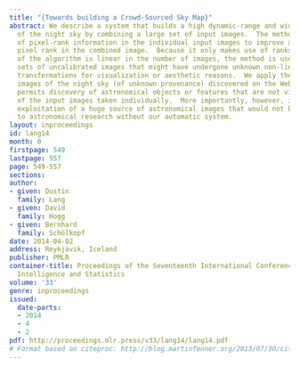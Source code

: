 ```yaml
---
title: "{Towards building a Crowd-Sourced Sky Map}"
abstract: We describe a system that builds a high dynamic-range and wide-angle image
  of the night sky by combining a large set of input images.  The method makes use
  of pixel-rank information in the individual input images to improve a “consensus”
  pixel rank in the combined image.  Because it only makes use of ranks and the complexity
  of the algorithm is linear in the number of images, the method is useful for large
  sets of uncalibrated images that might have undergone unknown non-linear tone mapping
  transformations for visualization or aesthetic reasons.  We apply the method to
  images of the night sky (of unknown provenance) discovered on the Web.  The method
  permits discovery of astronomical objects or features that are not visible in any
  of the input images taken individually.  More importantly, however, it permits scientific
  exploitation of a huge source of astronomical images that would not be available
  to astronomical research without our automatic system.
layout: inproceedings
id: lang14
month: 0
firstpage: 549
lastpage: 557
page: 549-557
sections: 
author:
- given: Dustin
  family: Lang
- given: David
  family: Hogg
- given: Bernhard
  family: Schölkopf
date: 2014-04-02
address: Reykjavik, Iceland
publisher: PMLR
container-title: Proceedings of the Seventeenth International Conference on Artificial
  Intelligence and Statistics
volume: '33'
genre: inproceedings
issued:
  date-parts:
  - 2014
  - 4
  - 2
pdf: http://proceedings.mlr.press/v33/lang14/lang14.pdf
# Format based on citeproc: http://blog.martinfenner.org/2013/07/30/citeproc-yaml-for-bibliographies/
---
```

